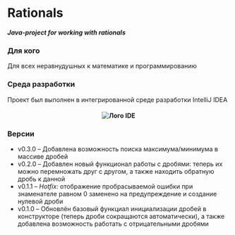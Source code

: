 # Rationals
__*Java-project for working with rationals*__
### __Для кого__
Для всех неравнудушных к математике и программированию
### __Среда разработки__
Проект был выполнен в интегрированной среде разработки IntelliJ IDEA
#### <center>![Лого IDE](https://encrypted-tbn0.gstatic.com/images?q=tbn%3AANd9GcQniTCXhVFKeWUEPTibkg7dqld23egi1P-FaiAi14d4RKazbwpJ)
### __Версии__
* v0.3.0 – Добавлена возможность поиска максимума/минимума в массиве дробей
* v0.2.0 – Добавлен новый функционал работы с дробями: теперь их можно перемножать друг с другом, а также находить обратную дробь к данной
* v0.1.1 – *Hotfix:* отображение пробрасываемой ошибки при знаменателе равном 0 заменено на предупреждение и создание нулевой дроби 
* v0.1.0 – Обновлён базовый функциал инициализации дробей в конструкторе (теперь дроби сокращаются автоматически), а также добавлена возможность работать с отрицательными дробями
